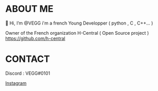 # ABOUT ME 
👋 Hi, I’m @VEGG
i'm a french Young Developper ( python , C , C++... )



Owner of the French organization H-Central ( Open Source project )
https://github.com/h-central
 # CONTACT
Discord : VEGG#0101

<a class="github-button" href="https://www.instagram.com/vegg_imd/" aria-label="Instagram">Instagram</a>
 

